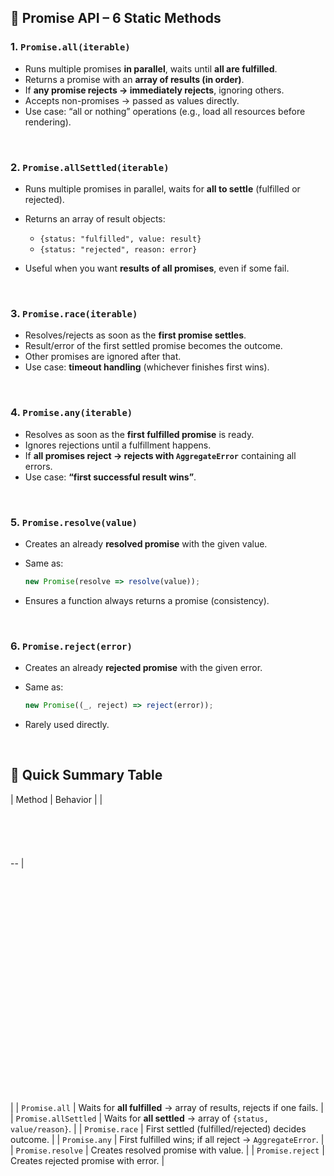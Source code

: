 

## 🔹 Promise API – 6 Static Methods

### 1. **`Promise.all(iterable)`**

* Runs multiple promises **in parallel**, waits until **all are fulfilled**.
* Returns a promise with an **array of results (in order)**.
* If **any promise rejects → immediately rejects**, ignoring others.
* Accepts non-promises → passed as values directly.
* Use case: “all or nothing” operations (e.g., load all resources before rendering).

<br>

### 2. **`Promise.allSettled(iterable)`**

* Runs multiple promises in parallel, waits for **all to settle** (fulfilled or rejected).
* Returns an array of result objects:

  * `{status: "fulfilled", value: result}`
  * `{status: "rejected", reason: error}`
* Useful when you want **results of all promises**, even if some fail.

<br>

### 3. **`Promise.race(iterable)`**

* Resolves/rejects as soon as the **first promise settles**.
* Result/error of the first settled promise becomes the outcome.
* Other promises are ignored after that.
* Use case: **timeout handling** (whichever finishes first wins).

<br>

### 4. **`Promise.any(iterable)`**

* Resolves as soon as the **first fulfilled promise** is ready.
* Ignores rejections until a fulfillment happens.
* If **all promises reject → rejects with `AggregateError`** containing all errors.
* Use case: **“first successful result wins”**.

<br>

### 5. **`Promise.resolve(value)`**

* Creates an already **resolved promise** with the given value.
* Same as:

  ```js
  new Promise(resolve => resolve(value));
  ```
* Ensures a function always returns a promise (consistency).

<br>

### 6. **`Promise.reject(error)`**

* Creates an already **rejected promise** with the given error.
* Same as:

  ```js
  new Promise((_, reject) => reject(error));
  ```
* Rarely used directly.

<br>

## 🔹 Quick Summary Table

| Method               | Behavior                                                              |
| <br><br><br><br><br><br>-- | <br><br><br><br><br><br><br><br><br><br><br><br><br><br><br><br><br><br><br><br><br><br><br> |
| `Promise.all`        | Waits for **all fulfilled** → array of results, rejects if one fails. |
| `Promise.allSettled` | Waits for **all settled** → array of `{status, value/reason}`.        |
| `Promise.race`       | First settled (fulfilled/rejected) decides outcome.                   |
| `Promise.any`        | First fulfilled wins; if all reject → `AggregateError`.               |
| `Promise.resolve`    | Creates resolved promise with value.                                  |
| `Promise.reject`     | Creates rejected promise with error.                                  |


